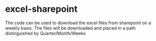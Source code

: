 # excel-sharepoint
The code can be used to download the excel files from sharepoint on a weekly basis. The files will be downloaded and placed in a path distinguished by Quarter/Month/Weeks
